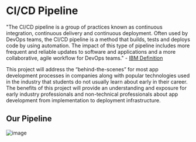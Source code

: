 # CI/CD Pipeline
"The CI/CD pipeline is a group of practices known as continuous integration, continuous delivery and continuous deployment. Often used by DevOps teams, the CI/CD pipeline is a method that builds, tests and deploys code by using automation. The impact of this type of pipeline includes more frequent and reliable updates to software and applications and a more collaborative, agile workflow for DevOps teams." - <a href="https://www.ibm.com/cloud/blog/ci-cd-pipeline">IBM Definition</a>

This project will address the “behind-the-scenes” for most app development processes in companies along with popular technologies used in the industry that students do not usually learn about early in their career. The benefits of this project will provide an understanding and exposure for early industry professionals and non-technical professionals about app development from implementation to deployment infrastructure.

## Our Pipeline
![image](https://user-images.githubusercontent.com/42750062/158910311-8630ea3d-34cd-4350-bf93-266f7f3dabca.png)
